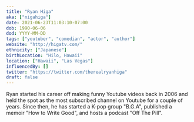 ```yaml
---
title: "Ryan Higa"
aka: ["nigahiga"]
date: 2021-06-23T11:03:10-07:00
dob: 1990-06-06
dod: YYYY-MM-DD
tags: ["youtuber", "comedian", "actor", "author"]
website: "http://higatv.com/"
ethnicity: ["Japanese"]
birthLocation: "Hilo, Hawaii"
location: ["Hawaii", "Las Vegas"]
influencedBy: []
twitter: "https://twitter.com/therealryanhiga"
draft: false
---
```


Ryan started his career off making funny Youtube videos back in 2006 and held the spot as the most subscribed channel on Youtube for a couple of years. Since then, he has started a K-pop group "B.G.A", published a memoir "How to Write Good", and hosts a podcast "Off The Pill". 


